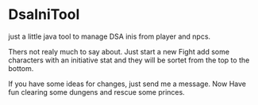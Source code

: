 # DsaIniTool
just a little java tool to manage DSA inis from player and npcs. 

Thers not realy much to say about. Just start a new Fight add some characters with an initiative stat and they will be sortet from the top to the bottom.

If you have some ideas for changes, just send me a message. Now Have fun clearing some dungens and rescue some princes.
